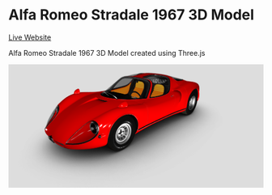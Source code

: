 Alfa Romeo Stradale 1967 3D Model
=================================  

[Live Website](https://utkarshpathrabe.github.io/Alfa-Romeo-Stradale-1967-3D-Model/)

Alfa Romeo Stradale 1967 3D Model created using Three.js

![Welcome Page](./assets/welcome_page.png)